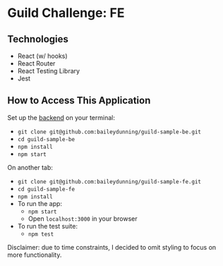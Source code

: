 # Guild Challenge: FE

## Technologies
+ React (w/ hooks)
+ React Router
+ React Testing Library
+ Jest

## How to Access This Application
Set up the [backend](https://github.com/baileydunning/guild-sample-be) on your terminal:
+ `git clone git@github.com:baileydunning/guild-sample-be.git`
+ `cd guild-sample-be`
+ `npm install`
+ `npm start`

On another tab:
+ `git clone git@github.com:baileydunning/guild-sample-fe.git`
+ `cd guild-sample-fe`
+ `npm install`
+ To run the app:
  + `npm start`
  + Open `localhost:3000` in your browser
+ To run the test suite:
  + `npm test`

Disclaimer: due to time constraints, I decided to omit styling to focus on more functionality.
